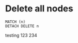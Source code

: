 [
  id: neoj4-delete-all-nodes
  tags:
  locations:
]: #

# Delete all nodes

````cypher
MATCH (n)
DETACH DELETE n
````

testing
 123
234
